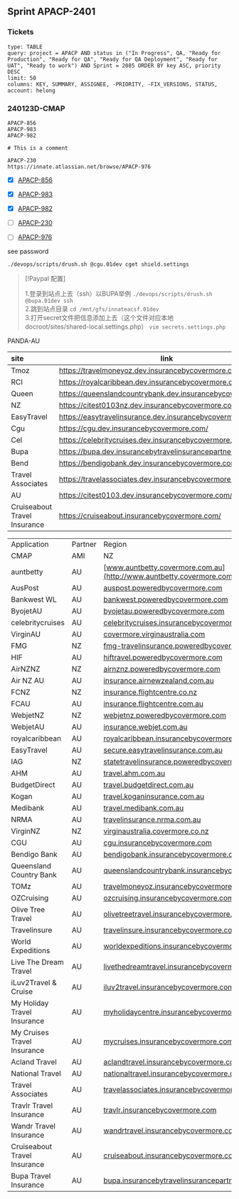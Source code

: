 ## Sprint APACP-2401
### Tickets

```jira-search
type: TABLE
query: project = APACP AND status in ("In Progress", QA, "Ready for Production", "Ready for QA", "Ready for QA Deployment", "Ready for UAT", "Ready to work") AND Sprint = 2085 ORDER BY key ASC, priority DESC
limit: 50
columns: KEY, SUMMARY, ASSIGNEE, -PRIORITY, -FIX_VERSIONS, STATUS,
account: helong
```
### 240123D-CMAP

```jira-issue
APACP-856
APACP-983
APACP-982

# This is a comment 
```

```jira-issue
APACP-230
https://innate.atlassian.net/browse/APACP-976
```

- [x] [APACP-856](https://innate.atlassian.net/browse/APACP-856)  
- [x] [APACP-983](https://innate.atlassian.net/browse/APACP-983)
- [x] [APACP-982](https://innate.atlassian.net/browse/APACP-982)

- [ ] [APACP-230](https://innate.atlassian.net/browse/APACP-230)
- [ ] [APACP-976](https://innate.atlassian.net/browse/APACP-976)

see password
```shell
./devops/scripts/drush.sh @cgu.01dev cget shield.settings
```


> [!Paypal 配置] 
> 
> 1.登录到站点上去（ssh）以BUPA举例 
> `./devops/scripts/drush.sh @bupa.01dev ssh`  
> 2.跳到站点目录 
> `cd /mnt/gfs/innateacsf.01dev`  
> 3.打开secret文件把信息添加上去（这个文件对应本地docroot/sites/shared-local.settings.php） 
> `vim secrets.settings.php`

PANDA-AU 

| site | link |
| :--- | ---- |
| Tmoz | https://travelmoneyoz.dev.insurancebycovermore.com/ |
| RCI | https://royalcaribbean.dev.insurancebycovermore.com/ |
| Queen | https://queenslandcountrybank.dev.insurancebycovermore.com |
| NZ | https://citest0103nz.dev.insurancebycovermore.com/ |
| EasyTravel | https://easytravelinsurance.dev.insurancebycovermore.com/ |
| Cgu | https://cgu.dev.insurancebycovermore.com/ |
| Cel | https://celebritycruises.dev.insurancebycovermore.com/ |
| Bupa | https://bupa.dev.insurancebytravelinsurancepartners.com/ |
| Bend | https://bendigobank.dev.insurancebycovermore.com/ |
| Travel Associates | https://travelassociates.dev.insurancebycovermore.com/ |
| AU | https://citest0103.dev.insurancebycovermore.com/ |
| Cruiseabout Travel Insurance | https://cruiseabout.insurancebycovermore.com/ |


|  |  |  |  |
| ---- | ---- | ---- | ---- |
| Application | Partner | Region | Site URL |
| CMAP | AMI | NZ | [amitravelinsurance.poweredbycovermore.com](http://amitravelinsurance.poweredbycovermore.com/) |
| auntbetty | AU | [www.auntbetty.covermore.com.au](http://www.auntbetty.covermore.com.au/) |  |
| AusPost | AU | [auspost.poweredbycovermore.com](http://auspost.poweredbycovermore.com/) |  |
| Bankwest WL | AU | [bankwest.poweredbycovermore.com](http://bankwest.poweredbycovermore.com/) |  |
| ByojetAU | AU | [byojetau.poweredbycovermore.com](http://byojetau.poweredbycovermore.com/) |  |
| celebritycruises | AU | [celebritycruises.insurancebycovermore.com](http://celebritycruises.insurancebycovermore.com/) |  |
| VirginAU | AU | [covermore.virginaustralia.com](http://covermore.virginaustralia.com/) |  |
| FMG | NZ | [fmg-travelinsurance.poweredbycovermore.com](http://fmg-travelinsurance.poweredbycovermore.com/) |  |
| HIF | AU | [hiftravel.poweredbycovermore.com](http://hiftravel.poweredbycovermore.com/) |  |
| AirNZNZ | NZ | [airnznz.poweredbycovermore.com](http://airnznz.poweredbycovermore.com/) |  |
| Air NZ AU | AU | [insurance.airnewzealand.com.au](http://insurance.airnewzealand.com.au/) |  |
| FCNZ | NZ | [insurance.flightcentre.co.nz](http://insurance.flightcentre.co.nz/) |  |
| FCAU | AU | [insurance.flightcentre.com.au](http://insurance.flightcentre.com.au/) |  |
| WebjetNZ | NZ | [webjetnz.poweredbycovermore.com](http://webjetnz.poweredbycovermore.com/) |  |
| WebjetAU | AU | [insurance.webjet.com.au](http://insurance.webjet.com.au/) |  |
| royalcaribbean | AU | [royalcaribbean.insurancebycovermore.com](http://royalcaribbean.insurancebycovermore.com/) |  |
| EasyTravel | AU | [secure.easytravelinsurance.com.au](http://secure.easytravelinsurance.com.au/) |  |
| IAG | NZ | [statetravelinsurance.poweredbycovermore.com](http://statetravelinsurance.poweredbycovermore.com/) |  |
| AHM | AU | [travel.ahm.com.au](http://travel.ahm.com.au/) |  |
| BudgetDirect | AU | [travel.budgetdirect.com.au](http://travel.budgetdirect.com.au/) |  |
| Kogan | AU | [travel.koganinsurance.com.au](http://travel.koganinsurance.com.au/) |  |
| Medibank | AU | [travel.medibank.com.au](http://travel.medibank.com.au/) |  |
| NRMA | AU | [travelinsurance.nrma.com.au](http://travelinsurance.nrma.com.au/) |  |
| VirginNZ | NZ | [virginaustralia.covermore.co.nz](http://virginaustralia.covermore.co.nz/) |  |
| CGU | AU | [cgu.insurancebycovermore.com](http://cgu.insurancebycovermore.com/) |  |
| Bendigo Bank | AU | [bendigobank.insurancebycovermore.com](http://bendigobank.insurancebycovermore.com/) |  |
| Queensland Country Bank | AU | [queenslandcountrybank.insurancebycovermore.com](https://queenslandcountrybank.insurancebycovermore.com/) |  |
| TOMz | AU | [travelmoneyoz.insurancebycovermore.com/](http://travelmoneyoz.insurancebycovermore.com/) |  |
| OZCruising | AU | [ozcruising.insurancebycovermore.com](http://ozcruising.insurancebycovermore.com/) |  |
| Olive Tree Travel | AU | [olivetreetravel.insurancebycovermore.com](http://olivetreetravel.insurancebycovermore.com) |  |
| Travelinsure | AU | [travelinsure.insurancebycovermore.com](http://travelinsure.insurancebycovermore.com) |  |
| World Expeditions | AU | [worldexpeditions.insurancebycovermore.com](http://worldexpeditions.insurancebycovermore.com) |  |
| Live The Dream Travel | AU | [livethedreamtravel.insurancebycovermore.com](http://livethedreamtravel.insurancebycovermore.com) |  |
| iLuv2Travel & Cruise | AU | [iluv2travel.insurancebycovermore.com](http://iluv2travel.insurancebycovermore.com/) |  |
| My Holiday Travel Insurance | AU | [myholidaycentre.insurancebycovermore.com](http://myholidaycentre.insurancebycovermore.com) |  |
| My Cruises Travel Insurance | AU | [mycruises.insurancebycovermore.com](http://mycruises.insurancebycovermore.com) |  |
| Acland Travel | AU | [aclandtravel.insurancebycovermore.com](http://aclandtravel.insurancebycovermore.com) |  |
| National Travel | AU | [nationaltravel.insurancebycovermore.com](http://nationaltravel.insurancebycovermore.com) |  |
| Travel Associates | AU | [travelassociates.insurancebycovermore.com](http://travelassociates.insurancebycovermore.com) |  |
| Travlr Travel Insurance | AU | [travlr.insurancebycovermore.com](http://travlr.insurancebycovermore.com) |  |
| Wandr Travel Insurance | AU | [wandrtravel.insurancebycovermore.com](http://wandrtravel.insurancebycovermore.com) |  |
| Cruiseabout Travel Insurance | AU | [cruiseabout.insurancebycovermore.com](http://cruiseabout.insurancebycovermore.com/) |  |
| Bupa Travel Insurance | AU | [bupa.insurancebytravelinsurancepartners.com](http://bupa.insurancebytravelinsurancepartners.com/) |  |